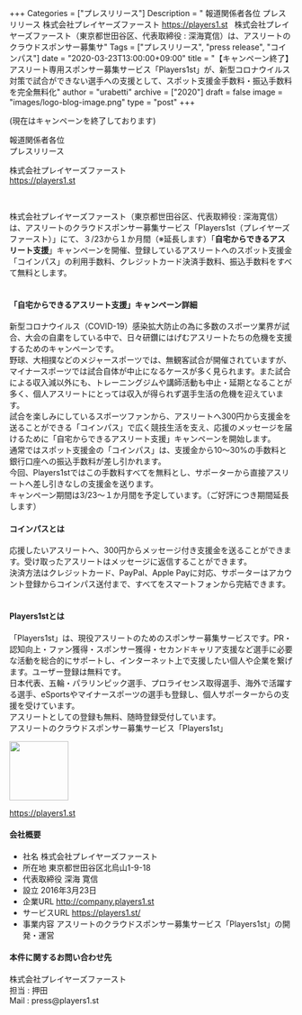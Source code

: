 +++
Categories = ["プレスリリース"]
Description = " 報道関係者各位 プレスリリース  株式会社プレイヤーズファースト https://players1.st  &nbsp;  株式会社プレイヤーズファースト（東京都世田谷区、代表取締役 : 深海寛信）は、アスリートのクラウドスポンサー募集サ"
Tags = ["プレスリリース", "press release", "コインパス"]
date = "2020-03-23T13:00:00+09:00"
title = "【キャンペーン終了】アスリート専用スポンサー募集サービス「Players1st」が、新型コロナウイルス対策で試合ができない選手への支援として、スポット支援金手数料・振込手数料を完全無料化"
author = "urabetti"
archive = ["2020"]
draft = false
image = "images/logo-blog-image.png"
type = "post"
+++

(現在はキャンペーンを終了しております)

<body>
<p>報道関係者各位<br>プレスリリース</p>
<p>株式会社プレイヤーズファースト<br><a href="https://players1.st/">https://players1.st</a></p>
<p> </p>
<p>株式会社プレイヤーズファースト（東京都世田谷区、代表取締役 : 深海寛信）は、アスリートのクラウドスポンサー募集サービス「Players1st（プレイヤーズファースト）」にて、３/23から１か月間（※延長します）「<strong>自宅からできるアスリート支援</strong>」キャンペーンを開催、登録しているアスリートへのスポット支援金「コインパス」の利用手数料、クレジットカード決済手数料、振込手数料をすべて無料とします。</p>
<h4>
<br>「自宅からできるアスリート支援」キャンペーン詳細</h4>
<p>新型コロナウイルス（COVID-19）感染拡大防止の為に多数のスポーツ業界が試合、大会の自粛をしている中で、日々研鑽にはげむアスリートたちの危機を支援するためのキャンペーンです。<br>野球、大相撲などのメジャースポーツでは、無観客試合が開催されていますが、マイナースポーツでは試合自体が中止になるケースが多く見られます。また試合による収入減以外にも、トレーニングジムや講師活動も中止・延期となることが多く、個人アスリートにとっては収入が得られず選手生活の危機を迎えています。<br>試合を楽しみにしているスポーツファンから、アスリートへ300円から支援金を送ることができる「コインパス」で広く競技生活を支え、応援のメッセージを届けるために「自宅からできるアスリート支援」キャンペーンを開始します。<br>通常ではスポット支援金の「コインパス」は、支援金から10〜30%の手数料と銀行口座への振込手数料が差し引かれます。<br>今回、Players1stではこの手数料すべてを無料とし、サポーターから直接アスリートへ差し引きなしの支援金を送ります。<br>キャンペーン期間は3/23～１か月間を予定しています。（ご好評につき期間延長します）　</p>
<h4>コインパスとは</h4>
<p>応援したいアスリートへ、300円からメッセージ付き支援金を送ることができます。受け取ったアスリートはメッセージに返信することができます。<br>決済方法はクレジットカード、PayPal、Apple Payに対応、サポーターはアカウント登録からコインパス送付まで、すべてをスマートフォンから完結できます。</p>
<h4>
<br>Players1stとは</h4>
<p>「Players1st」は、現役アスリートのためのスポンサー募集サービスです。PR・認知向上・ファン獲得・スポンサー獲得・セカンドキャリア支援など選手に必要な活動を総合的にサポートし、インターネット上で支援したい個人や企業を繋げます。ユーザー登録は無料です。<br>日本代表、五輪・パラリンピック選手、プロライセンス取得選手、海外で活躍する選手、eSportsやマイナースポーツの選手も登録し、個人サポーターからの支援を受けています。<br>アスリートとしての登録も無料、随時登録受付しています。<br>アスリートのクラウドスポンサー募集サービス「Players1st」</p>
<p><img src="https://cdn-ak.f.st-hatena.com/images/fotolife/u/urabetti/20200323/20200323104554.png" alt="" class="hatena-fotolife" itemprop="image" width="105"></p>
<p><a href="https://players1.st/">https://players1.st</a></p>
<h4>会社概要</h4>
<ul>
<li>社名 株式会社プレイヤーズファースト</li>
<li>所在地 東京都世田谷区北烏山1-9-18</li>
<li>代表取締役 深海 寛信</li>
<li>設立 2016年3月23日</li>
<li>企業URL <a href="http://company.players1.st">http://company.players1.st </a>
</li>
<li>サービスURL <a href="https://players1.st/">https://players1.st/ </a>
</li>
<li>事業内容 アスリートのクラウドスポンサー募集サービス「Players1st」の開発・運営</li>
</ul>
<h4>本件に関するお問い合わせ先</h4>
<p>株式会社プレイヤーズファースト<br>担当 : 押田<br>Mail : press@players1.st</p>
</body>
